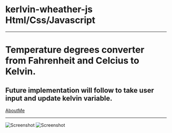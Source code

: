 # kerlvin-wheather-js Html/Css/Javascript
-------------------------------------------
Temperature degrees converter from Fahrenheit and Celcius to Kelvin.
=====================

Future implementation will follow to take user input and update kelvin variable.
---------------------------------------------------

[AboutMe](https://github.com/rex28/About-Me)

---------------------------------------------------

![Screenshot](Screenshot%20(10).png)
![Screenshot](Screenshot%20(10).png)
